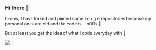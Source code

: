 ### Hi there 👋

I know, I have forked and pinned some l o r g e repositories because my personal ones are old and the code is... n00b 🥵.

But at least you get the idea of what I code everyday with 🚀

![](https://media.giphy.com/media/13FrpeVH09Zrb2/giphy.gif)

<!--
**edoardolunardi/edoardolunardi** is a ✨ _special_ ✨ repository because its `README.md` (this file) appears on your GitHub profile.

Here are some ideas to get you started:

- 🔭 I’m currently working on ...
- 🌱 I’m currently learning ...
- 👯 I’m looking to collaborate on ...
- 🤔 I’m looking for help with ...
- 💬 Ask me about ...
- 📫 How to reach me: ...
- 😄 Pronouns: ...
- ⚡ Fun fact: ...
-->
